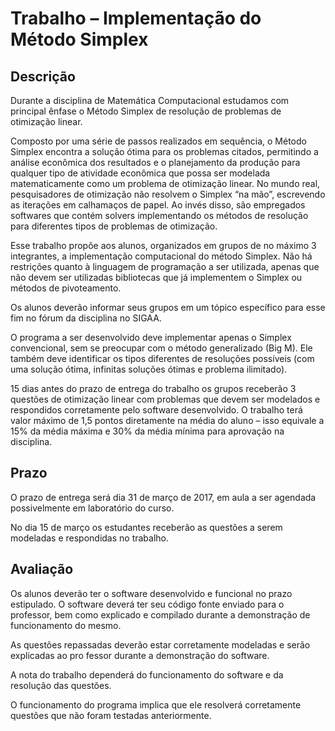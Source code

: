 # Trabalho – Implementação do Método Simplex

## Descrição

Durante a disciplina de Matemática Computacional estudamos com principal ênfase o Método Simplex de resolução de problemas de otimização linear.

Composto por uma série de passos realizados em sequência, o Método Simplex encontra a solução ótima para os problemas citados, permitindo a análise econômica dos resultados e o planejamento da produção para qualquer tipo de atividade econômica que possa ser modelada matematicamente como um problema de otimização linear.
No mundo real, pesquisadores de otimização não resolvem o Simplex “na mão”, escrevendo as iterações em calhamaços de papel. Ao invés disso, são empregados softwares que contém solvers implementando os métodos de resolução para diferentes tipos de problemas de otimização.

Esse trabalho propõe aos alunos, organizados em grupos de no máximo 3 integrantes, a implementação computacional do método Simplex. Não há restrições quanto à linguagem de programação a ser utilizada, apenas que não devem ser utilizadas bibliotecas que já implementem o Simplex ou métodos de pivoteamento.

Os alunos deverão informar seus grupos em um tópico específico para esse fim no fórum da disciplina no SIGAA.

O programa a ser desenvolvido deve implementar apenas o Simplex convencional, sem se preocupar com o método generalizado (Big M). Ele também deve identificar os tipos diferentes de resoluções possíveis (com uma solução ótima, infinitas soluções ótimas e problema ilimitado).

15 dias antes do prazo de entrega do trabalho os grupos receberão 3 questões de otimização linear com problemas que devem ser modelados e respondidos corretamente pelo software desenvolvido.
O trabalho terá valor máximo de 1,5 pontos diretamente na média do aluno – isso equivale a 15% da média máxima e 30% da média mínima para aprovação na disciplina.

## Prazo

O prazo de entrega será dia 31 de março de 2017, em aula a ser agendada possivelmente em laboratório do curso.

No dia 15 de março os estudantes receberão as questões a serem modeladas e respondidas no trabalho.

## Avaliação

Os alunos deverão ter o software desenvolvido e funcional no prazo estipulado. O software deverá ter seu código fonte enviado para o professor, bem como explicado e compilado durante a demonstração de funcionamento do mesmo.

As questões repassadas deverão estar corretamente modeladas e serão explicadas ao pro fessor durante a demonstração do software.

A nota do trabalho dependerá do funcionamento do software e da resolução das questões.

O funcionamento do programa implica que ele resolverá corretamente questões que não foram testadas anteriormente.
